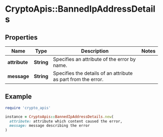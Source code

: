 # CryptoApis::BannedIpAddressDetails

## Properties

| Name | Type | Description | Notes |
| ---- | ---- | ----------- | ----- |
| **attribute** | **String** | Specifies an attribute of the error by name. |  |
| **message** | **String** | Specifies the details of an attribute as part from the error. |  |

## Example

```ruby
require 'crypto_apis'

instance = CryptoApis::BannedIpAddressDetails.new(
  attribute: attribute which content caused the error,
  message: message describing the error
)
```

